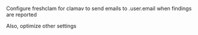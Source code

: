 Configure freshclam for clamav to send emails to .user.email when findings are reported

Also, optimize other settings